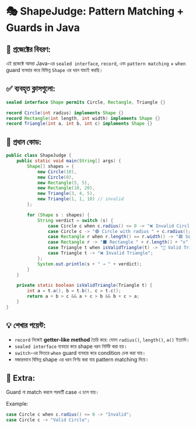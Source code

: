 
# 🎭 ShapeJudge: Pattern Matching + Guards in Java

## 🔰 প্রজেক্টের বিবরণ:
এই প্রজেক্টে আমরা Java-এর `sealed interface`, `record`, এবং `pattern matching` + `when` guard ব্যবহার করে বিভিন্ন `Shape` এর ধরন যাচাই করছি।

## ✅ ব্যবহৃত ক্লাসগুলো:
```java
sealed interface Shape permits Circle, Rectangle, Triangle {}

record Circle(int radius) implements Shape {}
record Rectangle(int length, int width) implements Shape {}
record Triangle(int a, int b, int c) implements Shape {}
```

## 🧪 প্রধান কোড:
```java
public class ShapeJudge {
    public static void main(String[] args) {
        Shape[] shapes = {
            new Circle(10),
            new Circle(0),
            new Rectangle(5, 5),
            new Rectangle(10, 20),
            new Triangle(3, 4, 5),
            new Triangle(1, 1, 10) // invalid
        };

        for (Shape s : shapes) {
            String verdict = switch (s) {
                case Circle c when c.radius() <= 0 -> "❌ Invalid Circle";
                case Circle c -> "🟢 Circle with radius " + c.radius();
                case Rectangle r when r.length() == r.width() -> "🟥 Square";
                case Rectangle r -> "⬛ Rectangle " + r.length() + "x" + r.width();
                case Triangle t when isValidTriangle(t) -> "🔺 Valid Triangle";
                case Triangle t -> "❌ Invalid Triangle";
            };
            System.out.println(s + " → " + verdict);
        }
    }

    private static boolean isValidTriangle(Triangle t) {
        int a = t.a(), b = t.b(), c = t.c();
        return a + b > c && a + c > b && b + c > a;
    }
}
```

## 💡 শেখার পয়েন্ট:
- `record` নিজেই **getter-like method** তৈরি করে: যেমন `radius()`, `length()`, `a()` ইত্যাদি।
- `sealed interface` ব্যবহার করে shape ধরন নির্দিষ্ট করা হয়।
- `switch`-এর ভিতরে `when` guard ব্যবহার করে condition চেক করা যায়।
- মজারভাবে বিভিন্ন shape এর ধরন নির্ণয় করা যায় pattern matching দিয়ে।

## 📌 Extra:
Guard না match করলে পরবর্তী case এ চলে যায়।

Example:
```java
case Circle c when c.radius() <= 0 -> "Invalid";
case Circle c -> "Valid Circle";
```
